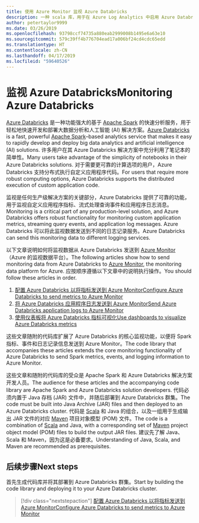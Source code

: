 ```yaml
---
title: 使用 Azure Monitor 监视 Azure Databricks
description: 一种 scala 库，用于在 Azure Log Analytics 中启用 Azure Databricks 的监视功能
author: petertaylor9999
ms.date: 03/26/2019
ms.openlocfilehash: 93798ccf74735a880eab2999008b1495e6a63e10
ms.sourcegitcommit: 579c39ff4b776704ead17a006bf24cd4cdc65edd
ms.translationtype: HT
ms.contentlocale: zh-CN
ms.lasthandoff: 04/17/2019
ms.locfileid: "59640526"
---
```

# <a name="monitoring-azure-databricks"></a><span data-ttu-id="f3735-103">监视 Azure Databricks</span><span class="sxs-lookup"><span data-stu-id="f3735-103">Monitoring Azure Databricks</span></span>

<span data-ttu-id="f3735-104">[Azure Databricks](/azure/azure-databricks/) 是一种功能强大的基于 [Apache Spark](https://spark.apache.org/) 的快速分析服务，用于轻松地快速开发和部署大数据分析和人工智能 (AI) 解决方案。</span><span class="sxs-lookup"><span data-stu-id="f3735-104">[Azure Databricks](/azure/azure-databricks/) is a fast, powerful [Apache Spark](https://spark.apache.org/)–based analytics service that makes it easy to rapidly develop and deploy big data analytics and artificial intelligence (AI) solutions.</span></span> <span data-ttu-id="f3735-105">许多用户在其 Azure Databricks 解决方案中充分利用了笔记本的简单性。</span><span class="sxs-lookup"><span data-stu-id="f3735-105">Many users take advantage of the simplicity of notebooks in their Azure Databricks solutions.</span></span> <span data-ttu-id="f3735-106">对于需要更可靠的计算选项的用户，Azure Databricks 支持分布式执行自定义应用程序代码。</span><span class="sxs-lookup"><span data-stu-id="f3735-106">For users that require more robust computing options, Azure Databricks supports the distributed execution of custom application code.</span></span>

<span data-ttu-id="f3735-107">监视是任何生产级解决方案的关键部分，Azure Databricks 提供了可靠的功能，用于监视自定义应用程序指标、流式处理查询事件和应用程序日志消息。</span><span class="sxs-lookup"><span data-stu-id="f3735-107">Monitoring is a critical part of any production-level solution, and Azure Databricks offers robust functionality for monitoring custom application metrics, streaming query events, and application log messages.</span></span> <span data-ttu-id="f3735-108">Azure Databricks 可以将此监视数据发送到不同的日志记录服务。</span><span class="sxs-lookup"><span data-stu-id="f3735-108">Azure Databricks can send this monitoring data to different logging services.</span></span>

<span data-ttu-id="f3735-109">以下文章说明如何将监视数据从 Azure Databricks 发送到 [Azure Monitor](/azure/azure-monitor/overview)（Azure 的监视数据平台）。</span><span class="sxs-lookup"><span data-stu-id="f3735-109">The following articles show how to send monitoring data from Azure Databricks to [Azure Monitor](/azure/azure-monitor/overview), the monitoring data platform for Azure.</span></span> <span data-ttu-id="f3735-110">应按顺序遵循以下文章中的说明执行操作。</span><span class="sxs-lookup"><span data-stu-id="f3735-110">You should follow these articles in order.</span></span>

1. [<span data-ttu-id="f3735-111">配置 Azure Databricks 以将指标发送到 Azure Monitor</span><span class="sxs-lookup"><span data-stu-id="f3735-111">Configure Azure Databricks to send metrics to Azure Monitor</span></span>](./configure-cluster.md)
1. [<span data-ttu-id="f3735-112">将 Azure Databricks 应用程序日志发送到 Azure Monitor</span><span class="sxs-lookup"><span data-stu-id="f3735-112">Send Azure Databricks application logs to Azure Monitor</span></span>](./application-logs.md)
1. [<span data-ttu-id="f3735-113">使用仪表板将 Azure Databricks 指标可视化</span><span class="sxs-lookup"><span data-stu-id="f3735-113">Use dashboards to visualize Azure Databricks metrics</span></span>](./dashboards.md)

<span data-ttu-id="f3735-114">这些文章随附的代码库扩展了 Azure Databricks 的核心监视功能，以便将 Spark 指标、事件和日志记录信息发送到 Azure Monitor。</span><span class="sxs-lookup"><span data-stu-id="f3735-114">The code library that accompanies these articles extends the core monitoring functionality of Azure Databricks to send Spark metrics, events, and logging information to Azure Monitor.</span></span>

<span data-ttu-id="f3735-115">这些文章和随附的代码库的受众是 Apache Spark 和 Azure Databricks 解决方案开发人员。</span><span class="sxs-lookup"><span data-stu-id="f3735-115">The audience for these articles and the accompanying code library are Apache Spark and Azure Databricks solution developers.</span></span> <span data-ttu-id="f3735-116">代码必须内置于 Java 存档 (JAR) 文件中，并随后部署到 Azure Databricks 群集。</span><span class="sxs-lookup"><span data-stu-id="f3735-116">The code must be built into Java Archive (JAR) files and then deployed to an Azure Databricks cluster.</span></span> <span data-ttu-id="f3735-117">代码是 [Scala](https://www.scala-lang.org/) 和 Java 的组合，以及一组用于生成输出 JAR 文件的对应 [Maven](https://maven.apache.org) 项目对象模型 (POM) 文件。</span><span class="sxs-lookup"><span data-stu-id="f3735-117">The code is a combination of [Scala](https://www.scala-lang.org/) and Java, with a corresponding set of [Maven](https://maven.apache.org) project object model (POM) files to build the output JAR files.</span></span> <span data-ttu-id="f3735-118">建议先了解 Java、Scala 和 Maven，因为这是必备要求。</span><span class="sxs-lookup"><span data-stu-id="f3735-118">Understanding of Java, Scala, and Maven are recommended as prerequisites.</span></span>

## <a name="next-steps"></a><span data-ttu-id="f3735-119">后续步骤</span><span class="sxs-lookup"><span data-stu-id="f3735-119">Next steps</span></span>

<span data-ttu-id="f3735-120">首先生成代码库并将其部署到 Azure Databricks 群集。</span><span class="sxs-lookup"><span data-stu-id="f3735-120">Start by building the code library and deploying it to your Azure Databricks cluster.</span></span>

> [!div class="nextstepaction"]
> [<span data-ttu-id="f3735-121">配置 Azure Databricks 以将指标发送到 Azure Monitor</span><span class="sxs-lookup"><span data-stu-id="f3735-121">Configure Azure Databricks to send metrics to Azure Monitor</span></span>](./configure-cluster.md)